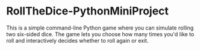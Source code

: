 # RollTheDice-PythonMiniProject
This is a simple command-line Python game where you can simulate rolling two six-sided dice. The game lets you choose how many times you'd like to roll and interactively decides whether to roll again or exit.

